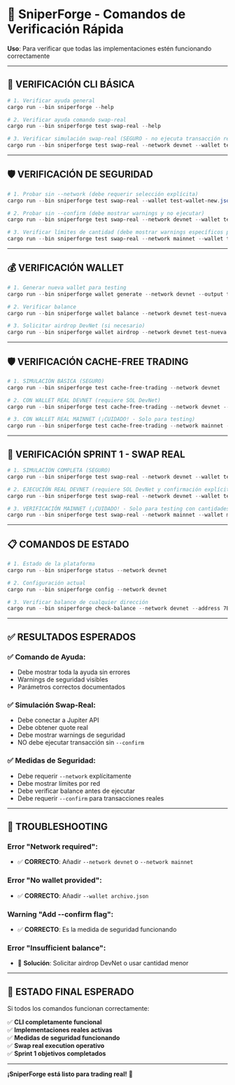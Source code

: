 # 🔧 SniperForge - Comandos de Verificación Rápida

**Uso**: Para verificar que todas las implementaciones estén funcionando correctamente

---

## 🚀 VERIFICACIÓN CLI BÁSICA

```powershell
# 1. Verificar ayuda general
cargo run --bin sniperforge --help

# 2. Verificar ayuda comando swap-real
cargo run --bin sniperforge test swap-real --help

# 3. Verificar simulación swap-real (SEGURO - no ejecuta transacción real)
cargo run --bin sniperforge test swap-real --network devnet --wallet test-wallet-new.json --amount 0.001
```

---

## 🛡️ VERIFICACIÓN DE SEGURIDAD

```powershell
# 1. Probar sin --network (debe requerir selección explícita)
cargo run --bin sniperforge test swap-real --wallet test-wallet-new.json

# 2. Probar sin --confirm (debe mostrar warnings y no ejecutar)
cargo run --bin sniperforge test swap-real --network devnet --wallet test-wallet-new.json

# 3. Verificar límites de cantidad (debe mostrar warnings específicos por red)
cargo run --bin sniperforge test swap-real --network mainnet --wallet test-wallet-new.json --amount 1.0
```

---

## 💰 VERIFICACIÓN WALLET

```powershell
# 1. Generar nueva wallet para testing
cargo run --bin sniperforge wallet generate --network devnet --output test-nueva.json

# 2. Verificar balance
cargo run --bin sniperforge wallet balance --network devnet test-nueva.json

# 3. Solicitar airdrop DevNet (si necesario)
cargo run --bin sniperforge wallet airdrop --network devnet test-nueva.json
```

---

## 🛡️ VERIFICACIÓN CACHE-FREE TRADING

```powershell
# 1. SIMULACIÓN BÁSICA (SEGURO)
cargo run --bin sniperforge test cache-free-trading --network devnet

# 2. CON WALLET REAL DEVNET (requiere SOL DevNet)
cargo run --bin sniperforge test cache-free-trading --network devnet --wallet test-wallet-new.json

# 3. CON WALLET REAL MAINNET (¡CUIDADO! - Solo para testing)
cargo run --bin sniperforge test cache-free-trading --network mainnet --wallet mainnet-validation-wallet.json
```

---

## 🧪 VERIFICACIÓN SPRINT 1 - SWAP REAL

```powershell
# 1. SIMULACIÓN COMPLETA (SEGURO)
cargo run --bin sniperforge test swap-real --network devnet --wallet test-wallet-new.json --amount 0.001

# 2. EJECUCIÓN REAL DEVNET (requiere SOL DevNet y confirmación explícita)
cargo run --bin sniperforge test swap-real --network devnet --wallet test-wallet-new.json --amount 0.001 --confirm

# 3. VERIFICACIÓN MAINNET (¡CUIDADO! - Solo para testing con cantidades mínimas)
cargo run --bin sniperforge test swap-real --network mainnet --wallet mainnet-validation-wallet.json --amount 0.001 --confirm
```

---

## 📋 COMANDOS DE ESTADO

```powershell
# 1. Estado de la plataforma
cargo run --bin sniperforge status --network devnet

# 2. Configuración actual
cargo run --bin sniperforge config --network devnet

# 3. Verificar balance de cualquier dirección
cargo run --bin sniperforge check-balance --network devnet --address 7BgBvyjrZX8YKHGoM7BXJnK2vhABwxnVUvRSHFHHkLjr
```

---

## ✅ RESULTADOS ESPERADOS

### ✅ **Comando de Ayuda**:
- Debe mostrar toda la ayuda sin errores
- Warnings de seguridad visibles
- Parámetros correctos documentados

### ✅ **Simulación Swap-Real**:
- Debe conectar a Jupiter API
- Debe obtener quote real
- Debe mostrar warnings de seguridad
- NO debe ejecutar transacción sin `--confirm`

### ✅ **Medidas de Seguridad**:
- Debe requerir `--network` explícitamente
- Debe mostrar límites por red
- Debe verificar balance antes de ejecutar
- Debe requerir `--confirm` para transacciones reales

---

## 🚨 TROUBLESHOOTING

### **Error "Network required"**:
- ✅ **CORRECTO**: Añadir `--network devnet` o `--network mainnet`

### **Error "No wallet provided"**:
- ✅ **CORRECTO**: Añadir `--wallet archivo.json`

### **Warning "Add --confirm flag"**:
- ✅ **CORRECTO**: Es la medida de seguridad funcionando

### **Error "Insufficient balance"**:
- 🔧 **Solución**: Solicitar airdrop DevNet o usar cantidad menor

---

## 🎯 ESTADO FINAL ESPERADO

Si todos los comandos funcionan correctamente:

✅ **CLI completamente funcional**  
✅ **Implementaciones reales activas**  
✅ **Medidas de seguridad funcionando**  
✅ **Swap real execution operativo**  
✅ **Sprint 1 objetivos completados**

---

**¡SniperForge está listo para trading real!** 🚀
